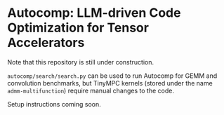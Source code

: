 # Autocomp: LLM-driven Code Optimization for Tensor Accelerators

Note that this repository is still under construction. 

`autocomp/search/search.py` can be used to run Autocomp for GEMM and convolution benchmarks, but TinyMPC kernels (stored under the name `admm-multifunction`) require manual changes to the code.

Setup instructions coming soon.
